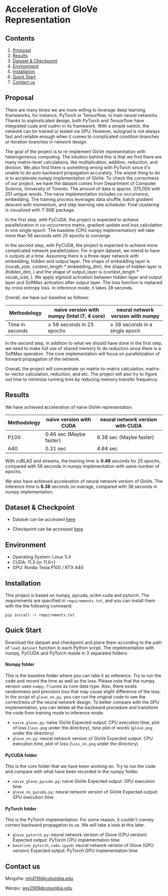 # Acceleration of GloVe Representation

## Contents

1. [Proposal](#proposal)
2. [Results](#results)
3. [Dataset & Checkpoint](#dataset--checkpoint)
3. [Environment](#environment)
3. [Installation](#Installation)
4. [Quick Start](#quick-start)
5. [Contact us](#contact-us)

## Proposal

There are many times we are more willing to leverage deep learning frameworks, for instance, PyTorch or Tensorflow, to train neural networks. Thanks to sophisticated design, both PyTorch and Tensorflow have integrated cuda and cudnn in its framework. With a simple switch, the network can be trained or tested via GPU. However, autograd is not always fast and reliable enough when it comes to complicated condition branches or iteration branches in network design.

The goal of the project is to re-implement GloVe representation with heterogeneous computing. The intuition behind this is that we find there are many matrix-level calculations, like multiplication, addition, reduction, and division. We also find there is something wrong with PyTorch since it's unable to do auto backward propagation accurately. The wisest thing to do is to accelerate numpy implementation of GloVe. To check the correctness of our project, we have the dataset comes from Department of Computer Science, University of Toronto. The amount of data is approx. 375,000 with 251 unique words. The naive implementation includes co-occurrence, embedding. The training process leverages data shuffle, batch gradient descent with momentum, and step learning rate scheduler. Final clustering is visualized with T-SNE package. 

In the first step, with PyCUDA, the project is expected to achieve parallelization in co-occurrence matrix, gradient update and loss calculation in one single epoch. The baseline (CPU numpy implementation) will take more than 56 seconds with 25 epochs to converge.

In the second step, with PyCUDA, the project is expected to achieve more complicated network parallelization. For n-gram dataset, we intend to have n outputs at a time. Assuming there is a three-layer network with embedding, hidden and output layer. The shape of embedding layer is (vocab_size, context_length * embedding_dim), the shape of hidden layer is (hidden_dim, ) and the shape of output_layer is (context_length * vocab_size, ). We apply sigmoid activation between hidden layer and output layer and SoftMax activation after output layer. The loss function is replaced by cross entropy loss. In inference mode, it takes 38 seconds.

Overall, we have our baseline as follows:

| Methodology     | naive version with numpy (Intel i7, 4 core) | neural network version with numpy |
|-----------------|---------------------------------------------|-----------------------------------|
| Time in seconds | ≥ 56 seconds in 25 epochs                   | ≥ 38 seconds in a single epoch    |

In the second step, in addition to what we should have done in the first step, we need to make full use of shared memory to do reduction since there is a SoftMax operation. The core implementation will focus on parallelization of forward propagation of the network.

Overall, the project will concentrate on matrix-to-matrix calculation, matrix-to-vector calculation, reduction, and etc. The project will also try to figure out how to minimize running time by reducing memory transfer frequency.

## Results

We have achieved acceleration of naive GloVe representation. 

| Methodology | naive version with CUDA | neural network version with CUDA |
|-------------|-------------------------|----------------------------------|
| P100        | 0.46 sec (Maybe faster) | 6.38 sec (Maybe faster)          |
| A40         | 0.31 sec                | 4.64 sec                         |

With cuBLAS and streams, the training time is **0.46** seconds for 25 epochs, compared with 56 seconds in numpy implementation with same number of epochs.

We also have achieved acceleration of neural network version of GloVe. The inference time is **6.38** seconds on average, compared with 38 seconds in numpy implementation.

## Dataset & Checkpoint

- Dataset can be accessed [here](https://drive.google.com/file/d/1B8Gr9G66ZRj6lvpVoVMWTyxDD52Awv1g/view?usp=sharing)


- Checkpoint can be accessed [here](https://drive.google.com/file/d/15Am6cbYhNBepm84h4MQtiXv8gO-N4A5A/view?usp=sharing)

## Environment

- Operating System: Linux 5.4
- CUDA: 11.3 (or 11.6+) 
- GPU: Nvidia Tesla P100 / RTX A40

## Installation

This project is based on numpy, pycuda, scikit-cuda and pytorch. The requirements are specified in `requirements.txt`, and you can install them with the the following command:

```
pip install -r requirements.txt
```

## Quick Start

Download the dataset and checkpoint and place them according to the path of `load_dataset` function in each Python script. The implementation with numpy, PyCUDA and PyTorch reside in 3 separated folders:

#### Numpy folder

This is the baseline folder where you can take it as reference. Try to run the code and record the time as well as the loss. Please note that the numpy version uses `numpy.float64` as core data type. Also, there exists randomness and precision loss that may cause slight difference of the loss. In the script of `glove_nn.py`, you can run the original code to see the correctness of the neural network design. To better compare with the GPU implementation, you can delete all the backward procedure and transform the code from training mode to inference mode.

- `naive_glove.py`: naive GloVe 
  Expected output: CPU execution time, plot of loss (`loss.png` under the directory), tsne plot of words (`glove.png` under the directory)
- `glove_nn.py`: neural network version of GloVe 
  Expected output: CPU execution time, plot of loss (`loss_nn.png` under the directory)

#### PyCUDA folder  

This is the core folder that we have been working on. Try to run the code and compare with what have been recorded in the numpy folder.

- `naive_glove_pycuda.py`: naive GloVe
  Expected output: GPU execution time
- `glove_nn_pycuda.py`: neural network version of GloVe
  Expected output: GPU execution time

#### PyTorch folder

This is the PyTorch implementation. For some reason, it couldn't convey correct backward propagation to us. We will take a look at this later.

- `glove_pytorch.py`: neural network version of Glove (CPU version)
  Expected output: PyTorch CPU implementation time
- `baseline_pytorch_cuda.ipynb`: neural network version of Glove (GPU version)
  Expected output: PyTorch GPU implementation time

## Contact us

Mingzhe: mh4116@columbia.edu

Wenpu: ww2569@columbia.edu
